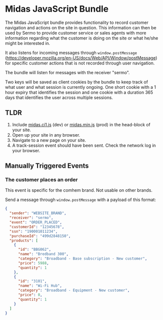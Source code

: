 
# Midas JavaScript Bundle

The Midas JavaScript bundle provides functionality to record customer navigation and actions on the site in question. This information can then be used by Sermo to provide customer service or sales agents with more information regarding what the customer is doing on the site or what he/she might be interested in.

It also listens for incoming messages through `window.postMessage` (https://developer.mozilla.org/en-US/docs/Web/API/Window/postMessage) for specific customer actions that is not recorded through user navigation.

The bundle will listen for messages with the receiver "sermo".

Two keys will be saved as client cookies by the bundle to keep track of what user and what session is currently ongoing. One short cookie with a 1 hour expiry that identifies the session and one cookie with a duration 365 days that identifies the user across multiple sessions. 

## TLDR

1. Include [midas.ci1.js](https://sermo-midas-ci1.dev-dockeree.int.comhem.com/bundle/midas.ci1.js) (dev) or [midas.min.js](https://sermo-midas.comhem.com/bundle/midas.min.js) (prod) in the head-block of your site.
1. Open up your site in any browser. 
1. Navigate to a new page on your site.
1. A track-session event should have been sent. Check the network log in your browser.

## Manually Triggered Events

### The customer places an order

This event is specific for the comhem brand. Not usable on other brands.

Send a message through `window.postMessage` with a payload of this format:

```json
{
  "sender": "WEBSITE_BRAND",
  "receiver": "sermo",
  "event": "ORDER_PLACED",
  "customerId": "12345678",
  "ssn": "190001011234",
  "purchaseId": "499d2848150",
  "products": [
    {
      "id": "BBG062",
      "name": "Bredband 300",
      "category": "Broadband - Base subscription - New customer",
      "price": 5988,
      "quantity": 1
    },
    {
      "id": "3101",
      "name": "Wi-Fi Hub",
      "category": "Broadband - Equipment - New customer",
      "price": 0,
      "quantity": 1
    }
  ]
}
```